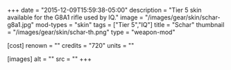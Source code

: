 +++
date = "2015-12-09T15:59:38-05:00"
description = "Tier 5 skin available for the G8A1 rifle used by IQ."
image = "/images/gear/skin/schar-g8a1.jpg"
mod-types = "skin"
tags = ["Tier 5","IQ"]
title = "Schar"
thumbnail = "/images/gear/skin/schar-th.png"
type = "weapon-mod"

[cost]
  renown = ""
  credits = "720"
  units = ""

[images]
  alt = ""
  src = ""
+++
